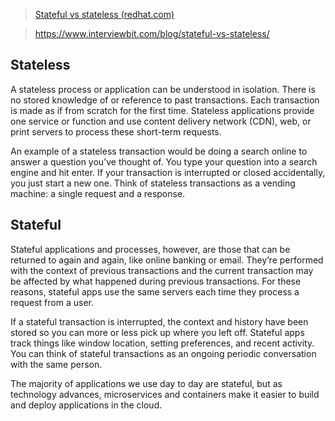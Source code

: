 > [Stateful vs stateless (redhat.com)](https://www.redhat.com/en/topics/cloud-native-apps/stateful-vs-stateless)

> https://www.interviewbit.com/blog/stateful-vs-stateless/

## Stateless
A stateless process or application can be understood in isolation. There is no stored knowledge of or reference to past transactions. Each transaction is made as if from scratch for the first time. Stateless applications provide one service or function and use content delivery network (CDN), web, or print servers to process these short-term requests. 

An example of a stateless transaction would be doing a search online to answer a question you’ve thought of. You type your question into a search engine and hit enter. If your transaction is interrupted or closed accidentally, you just start a new one. Think of stateless transactions as a vending machine: a single request and a response. 

## Stateful
Stateful applications and processes, however, are those that can be returned to again and again, like online banking or email. They’re performed with the context of previous transactions and the current transaction may be affected by what happened during previous transactions. For these reasons, stateful apps use the same servers each time they process a request from a user.  

If a stateful transaction is interrupted, the context and history have been stored so you can more or less pick up where you left off. Stateful apps track things like window location, setting preferences, and recent activity. You can think of stateful transactions as an ongoing periodic conversation with the same person.

The majority of applications we use day to day are stateful, but as technology advances, microservices and containers make it easier to build and deploy applications in the cloud.